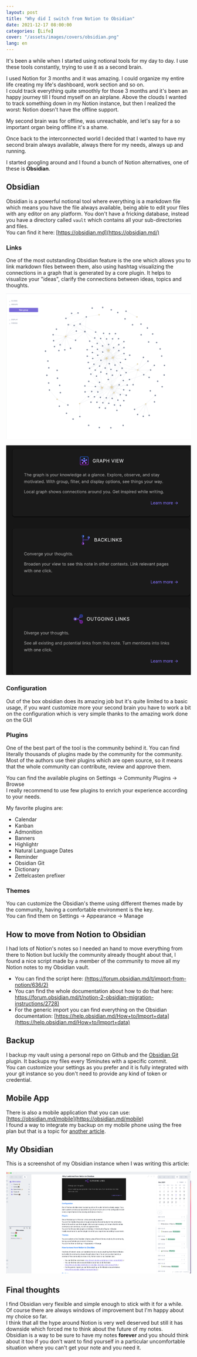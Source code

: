 ```yaml
---
layout: post
title: "Why did I switch from Notion to Obsidian"
date: 2021-12-17 08:00:00
categories: [Life]
cover: "/assets/images/covers/obsidian.png"
lang: en
---
```


It's been a while when I started using notional tools for my day to day. I use these tools constantly, trying to use it as a second brain.   


I used Notion for 3 months and it was amazing.
I could organize my entire life creating my life's dashboard, work section and so on.   
I could track everything quite smoothly for those 3 months and it's been an happy journey till I found myself on an airplane.
Above the clouds I wanted to track something down in my Notion instance, but then I realized the worst: Notion doesn't have the offline support.

My second brain was for offline, was unreachable, and let's say for a so important organ being offline it's a shame.

Once back to the interconnected world I decided that I wanted to have my second brain always available, always there for my needs, always up and running.

I started googling around and I found a bunch of Notion alternatives, one of these is **Obsidian**.

## Obsidian

Obsidian is a powerful notional tool where everything is a markdown file which means you have the file always available, being able to edit your files with any editor on any platform. You don't have a fricking database, instead you have a directory called `vault` which contains all your sub-directories and files.   
You can find it here: [https://obsidian.md](https://obsidian.md/)

### Links
One of the most outstanding Obsidian feature is the one which allows you to link markdown files between them, also using hashtag visualizing the connections in a graph that is generated by a core plugin.
It helps to visualize your "ideas", clarify the connections between ideas, topics and thoughts.

![Obsidian-graph](/assets/images/posts/obsidian-graph.png)


![Obsidian-link](/assets/images/posts/obsidian-link.png)


### Configuration
Out of the box obsidian does its amazing job but it's quite limited to a basic usage, if you want customize more your second brain you have to work a bit on the configuration which is very simple thanks to the amazing work done on the GUI

### Plugins
One of the best part of the tool is the community behind it. You can find literally thousands of plugins made by the community for the community.   
Most of the authors use their plugins which are open source, so it means that the whole community can contribute, review and approve them.   

You can find the available plugins on Settings → Community Plugins → Browse   
I really recommend to use few plugins to enrich your experience according to your needs.

My favorite plugins are:
* Calendar
* Kanban
* Admonition
* Banners
* Highlightr
* Natural Language Dates
* Reminder
* Obsidian Git
* Dictionary
* Zettelcasten prefixer

### Themes
You can customize the Obsidian's theme using different themes made by the community, having a comfortable environment is the key.   
You can find them on Settings → Appearance → Manage

## How to move from Notion to Obsidian
I had lots of Notion's notes so I needed an hand to move everything from there to Notion but luckily the community already thought about that, I found a nice script made by a member of the community to move all my Notion notes to my Obsidian vault.
* You can find the script here: [(https://forum.obsidian.md/t/import-from-notion/636/2)](https://forum.obsidian.md/t/import-from-notion/636/2)
* You can find the whole documentation about how to do that here: [https://forum.obsidian.md/t/notion-2-obsidian-migration-instructions/2728)](https://forum.obsidian.md/t/notion-2-obsidian-migration-instructions/2728)
* For the generic import you can find everything on the Obsidian documentation: [https://help.obsidian.md/How+to/Import+data](https://help.obsidian.md/How+to/Import+data)

## Backup
I backup my vault using a personal repo on Github and the [Obsidian Git](https://github.com/denolehov/obsidian-git) plugin.
It backups my files every 15minutes with a specific commit.   
You can customize your settings as you prefer and it is fully integrated with your git instance so you don't need to provide any kind of token or credential.

## Mobile App
There is also a mobile application that you can use: [https://obsidian.md/mobile](https://obsidian.md/mobile)    
I found a way to integrate my backup on my mobile phone using the free plan but that is a topic for [another article](https://domenicoluciani.com/2021/12/31/how-to-sync-your-obsidian-vault-on-android.html).

## My Obsidian

This is a screenshot of my Obsidian instance when I was writing this article:

![Obsidian-mine](/assets/images/posts/obsidian-mine.png)

## Final thoughts

I find Obsidian very flexible and simple enough to stick with it for a while.   
Of course there are always windows of improvement but I'm happy about my choice so far.   
I think that all the hype around Notion is very well deserved but still it has downside which forced me to think about the future of my notes.   
Obsidian is a way to be sure to have my notes **forever** and you should think about it too if you don't want to find yourself in a particular uncomfortable situation where you can't get your note and you need it.
